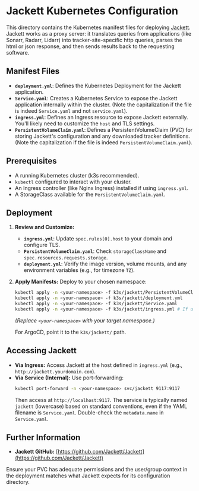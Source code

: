 # Jackett Kubernetes Configuration

This directory contains the Kubernetes manifest files for deploying [Jackett](https://github.com/Jackett/Jackett). Jackett works as a proxy server: it translates queries from applications (like Sonarr, Radarr, Lidarr) into tracker-site-specific http queries, parses the html or json response, and then sends results back to the requesting software.

## Manifest Files

- **`deployment.yml`**: Defines the Kubernetes Deployment for the Jackett application.
- **`Service.yaml`**: Creates a Kubernetes Service to expose the Jackett application internally within the cluster. (Note the capitalization if the file is indeed `Service.yaml` and not `service.yaml`).
- **`ingress.yml`**: Defines an Ingress resource to expose Jackett externally. You'll likely need to customize the `host` and TLS settings.
- **`PersistentVolumeClaim.yaml`**: Defines a PersistentVolumeClaim (PVC) for storing Jackett's configuration and any downloaded tracker definitions. (Note the capitalization if the file is indeed `PersistentVolumeClaim.yaml`).

## Prerequisites

- A running Kubernetes cluster (k3s recommended).
- `kubectl` configured to interact with your cluster.
- An Ingress controller (like Nginx Ingress) installed if using `ingress.yml`.
- A StorageClass available for the `PersistentVolumeClaim.yaml`.

## Deployment

1.  **Review and Customize:**
    - **`ingress.yml`**: Update `spec.rules[0].host` to your domain and configure TLS.
    - **`PersistentVolumeClaim.yaml`**: Check `storageClassName` and `spec.resources.requests.storage`.
    - **`deployment.yml`**: Verify the image version, volume mounts, and any environment variables (e.g., for timezone `TZ`).

2.  **Apply Manifests:**
    Deploy to your chosen namespace:
    ```bash
    kubectl apply -n <your-namespace> -f k3s/jackett/PersistentVolumeClaim.yaml
    kubectl apply -n <your-namespace> -f k3s/jackett/deployment.yml
    kubectl apply -n <your-namespace> -f k3s/jackett/Service.yaml
    kubectl apply -n <your-namespace> -f k3s/jackett/ingress.yml # If using Ingress
    ```
    *(Replace `<your-namespace>` with your target namespace.)*

    For ArgoCD, point it to the `k3s/jackett/` path.

## Accessing Jackett

-   **Via Ingress:** Access Jackett at the host defined in `ingress.yml` (e.g., `http://jackett.yourdomain.com`).
-   **Via Service (Internal):** Use port-forwarding:
    ```bash
    kubectl port-forward -n <your-namespace> svc/jackett 9117:9117
    ```
    Then access at `http://localhost:9117`. The service is typically named `jackett` (lowercase) based on standard conventions, even if the YAML filename is `Service.yaml`. Double-check the `metadata.name` in `Service.yaml`.

## Further Information

-   **Jackett GitHub:** [https://github.com/Jackett/Jackett](https://github.com/Jackett/Jackett)

Ensure your PVC has adequate permissions and the user/group context in the deployment matches what Jackett expects for its configuration directory.
